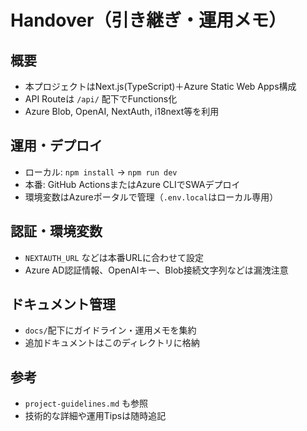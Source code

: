 # Handover（引き継ぎ・運用メモ）

## 概要
- 本プロジェクトはNext.js(TypeScript)＋Azure Static Web Apps構成
- API Routeは `/api/` 配下でFunctions化
- Azure Blob, OpenAI, NextAuth, i18next等を利用

## 運用・デプロイ
- ローカル: `npm install` → `npm run dev`
- 本番: GitHub ActionsまたはAzure CLIでSWAデプロイ
- 環境変数はAzureポータルで管理（`.env.local`はローカル専用）

## 認証・環境変数
- `NEXTAUTH_URL` などは本番URLに合わせて設定
- Azure AD認証情報、OpenAIキー、Blob接続文字列などは漏洩注意

## ドキュメント管理
- `docs/`配下にガイドライン・運用メモを集約
- 追加ドキュメントはこのディレクトリに格納

## 参考
- `project-guidelines.md` も参照
- 技術的な詳細や運用Tipsは随時追記
